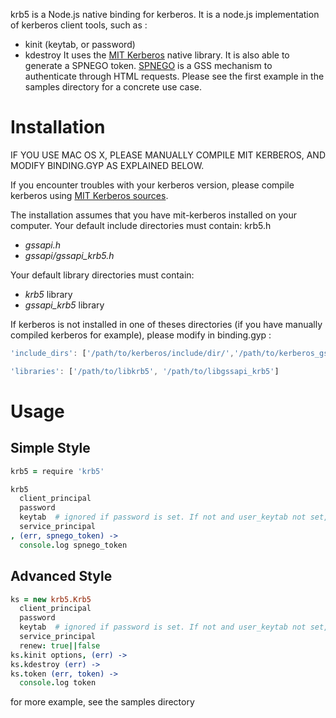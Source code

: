 krb5 is a Node.js native binding for kerberos. It is a node.js implementation of kerberos client tools, such as :
- kinit (keytab, or password)
- kdestroy
It uses the [MIT Kerberos] native library.
It is also able to generate a SPNEGO token. [SPNEGO] is a GSS mechanism to authenticate through HTML requests.
Please see the first example in the samples directory for a concrete use case.

# Installation

IF YOU USE MAC OS X, PLEASE MANUALLY COMPILE MIT KERBEROS, AND MODIFY BINDING.GYP AS EXPLAINED BELOW.

If you encounter troubles with your kerberos version, please compile kerberos using [MIT Kerberos sources].

The installation assumes that you have mit-kerberos installed on your computer.
Your default include directories must contain:
krb5.h
- *gssapi.h*
- *gssapi/gssapi_krb5.h*

Your default library directories must contain:
- *krb5* library
- *gssapi_krb5* library

If kerberos is not installed in one of theses directories (if you have manually compiled kerberos for example), please modify in binding.gyp :

```js
'include_dirs': ['/path/to/kerberos/include/dir/','/path/to/kerberos_gssapi/include/dir/'],

'libraries': ['/path/to/libkrb5', '/path/to/libgssapi_krb5']
```

# Usage

## Simple Style

```coffeescript
krb5 = require 'krb5'

krb5
  client_principal
  password
  keytab  # ignored if password is set. If not and user_keytab not set, default keytab is used
  service_principal
, (err, spnego_token) ->
  console.log spnego_token
```
## Advanced Style

```coffeescript
ks = new krb5.Krb5
  client_principal
  password
  keytab  # ignored if password is set. If not and user_keytab not set, default keytab is used
  service_principal
  renew: true||false
ks.kinit options, (err) ->
ks.kdestroy (err) ->
ks.token (err, token) ->
  console.log token
```

for more example, see the samples directory

[MIT Kerberos]: http://web.mit.edu/kerberos/
[SPNEGO]: http://en.wikipedia.org/wiki/SPNEGO
[MIT Kerberos sources]: http://web.mit.edu/kerberos/dist/krb5/1.13/krb5-1.13-signed.tar